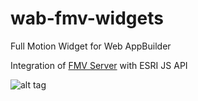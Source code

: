 # wab-fmv-widgets
Full Motion Widget for Web AppBuilder

Integration of [FMV Server](http://fmvserver.com/shop/uncategorized/full-motion-video-server/) with ESRI JS API


![alt tag](https://github.com/LG-Spatial/wab-fmv-widgets/blob/master/WebAppBuilderWidget.png)	
